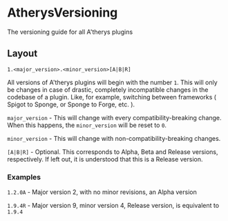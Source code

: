 # AtherysVersioning
The versioning guide for all A'therys plugins

## Layout
`1.<major_version>.<minor_version>[A|B|R]`

All versions of A'therys plugins will begin with the number `1`. This will only be changes in case of drastic, completely incompatible changes in the codebase of a plugin. Like, for example, switching between frameworks ( Spigot to Sponge, or Sponge to Forge, etc. ).

`major_version` - This will change with every compatibility-breaking change. When this happens, the `minor_version` will be reset to `0`.

`minor_version` - This will change with non-compatibility-breaking changes.

`[A|B|R]` - Optional. This corresponds to Alpha, Beta and Release versions, respectively. If left out, it is understood that this is a Release version.

### Examples

`1.2.0A` - Major version 2, with no minor revisions, an Alpha version

`1.9.4R` - Major version 9, minor version 4, Release version, is equivalent to `1.9.4`
